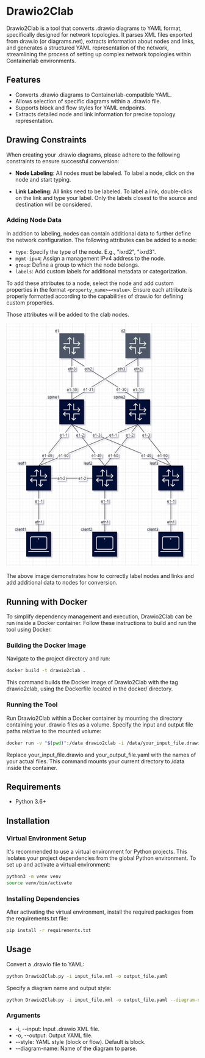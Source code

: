 # Drawio2Clab

Drawio2Clab is a tool that converts .drawio diagrams to YAML format, specifically designed for network topologies. It parses XML files exported from draw.io (or diagrams.net), extracts information about nodes and links, and generates a structured YAML representation of the network, streamlining the process of setting up complex network topologies within Containerlab environments.

## Features

- Converts .drawio diagrams to Containerlab-compatible YAML.
- Allows selection of specific diagrams within a .drawio file.
- Supports block and flow styles for YAML endpoints.
- Extracts detailed node and link information for precise topology representation.

## Drawing Constraints

When creating your .drawio diagrams, please adhere to the following constraints to ensure successful conversion:

- **Node Labeling**: All nodes must be labeled. To label a node, click on the node and start typing.
  
- **Link Labeling**: All links need to be labeled. To label a link, double-click on the link and type your label. Only the labels closest to the source and destination will be considered.
  
### Adding Node Data
In addition to labeling, nodes can contain additional data to further define the network configuration. The following attributes can be added to a node:

- `type`: Specify the type of the node. E.g., "ixrd2", "ixrd3".
- `mgmt-ipv4`: Assign a management IPv4 address to the node.
- `group`: Define a group to which the node belongs.
- `labels`: Add custom labels for additional metadata or categorization.

To add these attributes to a node, select the node and add custom properties in the format `<property_name>=<value>`. Ensure each attribute is properly formatted according to the capabilities of draw.io for defining custom properties.

Those attributes will be added to the clab nodes.

![Drawio Example](img/drawio1.png)

The above image demonstrates how to correctly label nodes and links and add additional data to nodes for conversion.

## Running with Docker
To simplify dependency management and execution, Drawio2Clab can be run inside a Docker container. Follow these instructions to build and run the tool using Docker.

### Building the Docker Image

Navigate to the project directory and run:

```bash
docker build -t drawio2clab .
```
This command builds the Docker image of Drawio2Clab with the tag drawio2clab, using the Dockerfile located in the docker/ directory.

### Running the Tool
Run Drawio2Clab within a Docker container by mounting the directory containing your .drawio files as a volume. Specify the input and output file paths relative to the mounted volume:
```bash
docker run -v "$(pwd)":/data drawio2clab -i /data/your_input_file.drawio -o /data/your_output_file.yaml
```
Replace your_input_file.drawio and your_output_file.yaml with the names of your actual files. This command mounts your current directory to /data inside the container.

## Requirements
- Python 3.6+

## Installation

### Virtual Environment Setup

It's recommended to use a virtual environment for Python projects. This isolates your project dependencies from the global Python environment. To set up and activate a virtual environment:

```bash
python3 -m venv venv
source venv/bin/activate  
```

### Installing Dependencies
After activating the virtual environment, install the required packages from the requirements.txt file:
```bash
pip install -r requirements.txt
```

## Usage
Convert a .drawio file to YAML:

```bash
python Drawio2Clab.py -i input_file.xml -o output_file.yaml
```

Specify a diagram name and output style:

```bash
python Drawio2Clab.py -i input_file.xml -o output_file.yaml --diagram-name "Diagram 1" --style flow
```

### Arguments
- -i, --input: Input .drawio XML file.
- -o, --output: Output YAML file.
- --style: YAML style (block or flow). Default is block.
- --diagram-name: Name of the diagram to parse.